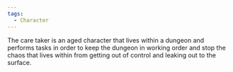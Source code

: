 ```yaml
---
tags:
  - Character
---
```

The care taker is an aged character that lives within a dungeon and performs tasks in order to keep the dungeon in working order and stop the chaos that lives within from getting out of control and leaking out to the surface. 